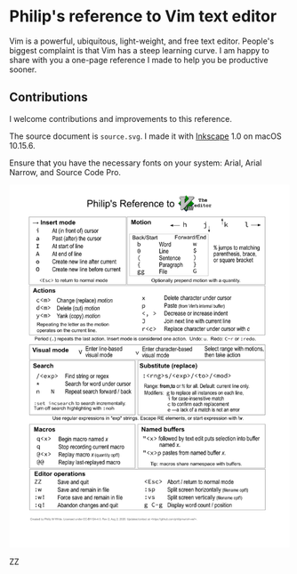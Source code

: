 # Philip's reference to Vim text editor #

Vim is a powerful, ubiquitous, light-weight, and free text editor.
People's biggest complaint is that Vim has a steep learning curve.
I am happy to share with you a one-page reference I made to help you be productive sooner.

## Contributions

I welcome contributions and improvements to this reference.

The source document is `source.svg`.
I made it with [Inkscape](https://inkscape.org) 1.0 on macOS 10.15.6.

Ensure that you have the necessary fonts on your system: Arial, Arial Narrow, and Source Code Pro.

![screenshot](preview.png)

ZZ
